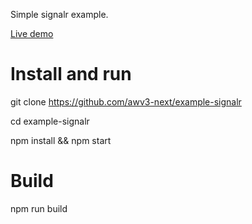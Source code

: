 Simple signalr example.

[Live demo](http://awv3-next.github.io/example-signalr/)

# Install and run

git clone https://github.com/awv3-next/example-signalr

cd example-signalr

npm install && npm start

# Build

npm run build
